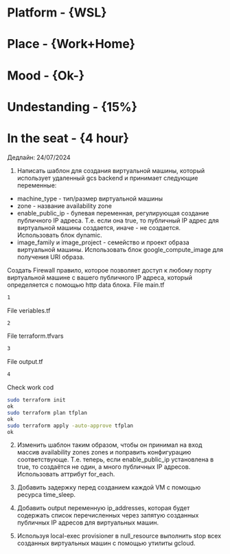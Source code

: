 # Platform     - {WSL}
# Place        - {Work+Home}
# Mood         - {Ok-}
# Undestanding - {15%}
# In the seat  - {4 hour}

Дедлайн: 24/07/2024




1. Написать шаблон для создания виртуальной машины, который использует удаленный gcs backend и принимает следующие переменные:
- machine_type - тип/размер виртуальной машины
- zone - название availability zone
- enable_public_ip - булевая переменная, регулирующая создание публичного IP адреса. Т.е. если она true, то публичный IP адрес для виртуальной машины создается, иначе - не создается. Использовать блок dynamic.
- image_family и image_project - семейство и проект образа виртуальной машины. Использовать блок google_compute_image для получения URI образа.

Создать Firewall правило, которое позволяет доступ к любому порту виртуальной машине с вашего публичного IP адреса, который определяется с помощью http data блока.
File main.tf
```bash
1
```
File veriables.tf
```bash
2
```
File terraform.tfvars
```bash
3
```
File output.tf
```bash
4
```
Check work cod 
```bash
sudo terraform init
ok
sudo terraform plan tfplan
ok
sudo terraform apply -auto-approve tfplan
ok
```

2. Изменить шаблон таким образом, чтобы он принимал на вход массив availability zones zones и поправить конфигурацию соответствующе. Т.е. теперь, если enable_public_ip установлена в true, то создаётся не один, а много публичных IP адресов. Использовать аттрибут for_each.

3. Добавить задержку перед созданием каждой VM с помощью ресурса time_sleep.

4. Добавить output переменную ip_addresses, которая будет содержать список перечисленных через запятую созданных публичных IP адресов для виртуальных машин.

5. Используя local-exec provisioner в null_resource выполнить stop всех созданных виртуальных машин с помощью утилиты gcloud.